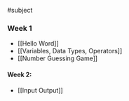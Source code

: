 #subject
### Week 1
- [[Hello Word]]
- [[Variables, Data Types, Operators]]
- [[Number Guessing Game]]

#### Week 2:
- [[Input Output]]